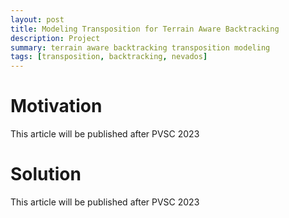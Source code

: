 ```yaml
---
layout: post
title: Modeling Transposition for Terrain Aware Backtracking
description: Project
summary: terrain aware backtracking transposition modeling
tags: [transposition, backtracking, nevados]
---
```



# Motivation
This article will be published after PVSC 2023

# Solution
This article will be published after PVSC 2023